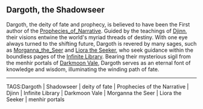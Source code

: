 ## Dargoth, the Shadowseer

Dargoth, the deity of fate and prophecy, is believed to have been the First author of the [Prophecies_of_Narrative](../Artifacts/Prophecies_of_Narrative.md). Guided by the teachings of [Djinn](../People/Djinn.md), their visions entwine the world's myriad threads of destiny. With one eye always turned to the shifting future, Dargoth is revered by many sages, such as [Morganna_the_Seer](../People/Morganna_the_Seer.md) and [Liora the Seeker](../People/Liora_Seeker.md), who seek guidance within the boundless pages of the [Infinite Library](../Places/Infinite_Library.md). Bearing their mysterious sigil from the menhir portals of [Darkmoon Vale](../Places/Darkmoon_Vale.md), Dargoth serves as an eternal font of knowledge and wisdom, illuminating the winding path of fate.


---
TAGS:Dargoth | Shadowseer | deity of fate | Prophecies of the Narrative | Djinn | Infinite Library | Darkmoon Vale | Morganna the Seer | Liora the Seeker | menhir portals
